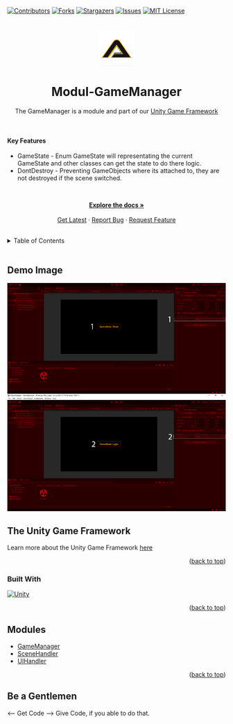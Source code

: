 [![Contributors][contributors-shield]][contributors-url]
[![Forks][forks-shield]][forks-url]
[![Stargazers][stars-shield]][stars-url]
[![Issues][issues-shield]][issues-url]
[![MIT License][license-shield]][license-url]
# 
<!-- PROJECT LOGO -->
<div align="center">
    <a href="https://github.com/Assambra">
        <img src="Github/Images/Assambra-Logo-512x512.png" alt="Logo" width="80" height="80">
    </a>
    <h1 align="center">Modul-GameManager</h1>
    <p align="center">
        The GameManager is a module and part of our <a href="#the-unity-game-framework">Unity Game Framework</a>
    </p>
</div>
<br /> 
    <h4>Key Features</h4>
    <ul>
        <li>GameState - Enum GameState will representating the current GameState and other classes can get the state to do there logic.</li>
        <li>DontDestroy - Preventing GameObjects where its attached to, they are not destroyed if the scene switched.</li>
    </ul>
    <br />
    <p align="center">
    <a href="https://github.com/Assambra/GameManager/wiki"><strong>Explore the docs »</strong></a>
    <br />
    <br />
    <a href="https://github.com/Assambra/GameManager/releases">Get Latest</a>
    ·
    <a href="https://github.com/Assambra/GameManager/issues">Report Bug</a>
    ·
    <a href="https://github.com/Assambra/GameManager/issues">Request Feature</a>
  </p>
<br />

<!-- TABLE OF CONTENTS -->
<details>
    <summary>Table of Contents</summary>
    <ol>
        <li><a href="#demo-image">Demo Image</a></li>
        <li>
            <a href="#the-unity-game-framework">The Unity Game Framework</a>
            <ul>
                <li><a href="#built-with">Built With</a></li>
            </ul>
        </li>
        <li><a href="#modules">Modules</a></li>
        <li><a href="#be-a-gentlemen">Be a Gentlemen</a></li>
    </ol>
</details>
<br />

<!-- Demo Image-->
## Demo Image
![Our Demo Scene][product-screenshot]
<br />

<!-- ABOUT THE PROJECT -->
## The Unity Game Framework
Learn more about the Unity Game Framework <a href="https://github.com/Assambra/Unity-Game-Framework#the-unity-game-framework">here</a>
<p align="right">(<a href="#readme-top">back to top</a>)</p>

### Built With
[![Unity][Unity.com]][Unity-url]
<p align="right">(<a href="#readme-top">back to top</a>)</p>

<!-- MODULES -->
## Modules
<ul>
    <li><a href="https://github.com/Assambra/Module-GameManager">GameManager</a></li>
    <li><a href="https://github.com/Assambra/Module-SceneHandler">SceneHandler</a></li>
    <li><a href="https://github.com/Assambra/Module-UIHandler">UIHandler</a></li>
</ul>
<p align="right">(<a href="#readme-top">back to top</a>)</p>

<!-- Be a Gentlemen-->
## Be a Gentlemen
<-- Get Code --> Give Code, if you able to do that.

[contributors-shield]: https://img.shields.io/github/contributors/Assambra/Module-GameManager.svg?style=for-the-badge
[contributors-url]: https://github.com/Assambra/Module-GameManager/graphs/contributors
[forks-shield]: https://img.shields.io/github/forks/Assambra/Module-GameManager.svg?style=for-the-badge
[forks-url]: https://github.com/Assambra/Module-GameManager/network/members
[stars-shield]: https://img.shields.io/github/stars/Assambra/Module-GameManager.svg?style=for-the-badge
[stars-url]: https://github.com/Assambra/Module-GameManager/stargazers
[issues-shield]: https://img.shields.io/github/issues/Assambra/Module-GameManager.svg?style=for-the-badge
[issues-url]: https://github.com/Assambra/Module-GameManager/issues
[license-shield]: https://img.shields.io/github/license/Assambra/Module-GameManager.svg?style=for-the-badge
[license-url]: https://github.com/Assambra/Module-GameManager/blob/main/LICENSE
[product-screenshot]: Github/Images/GameManager-Demo-v1.0.0.jpg
[Unity-url]: https://www.unity.com 
[Unity.com]: https://img.shields.io/badge/Unity-000000.svg?style=for-the-badge&logo=unity&logoColor=white

